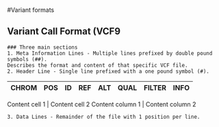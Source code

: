 #Variant formats

## Variant Call Format (VCF9
    ### Three main sections
    1. Meta Information Lines - Multiple lines prefixed by double pound symbols (##).
    Describes the format and content of that specific VCF file.
    2. Header Line - Single line prefixed with a one pound symbol (#).
CHROM | POS | ID | REF | ALT | QUAL | FILTER | INFO
----- | --- | -- | --- | --- | ---- | ------ | ----

Content cell 1 | Content cell 2
Content column 1 | Content column 2

    3. Data Lines - Remainder of the file with 1 position per line.
